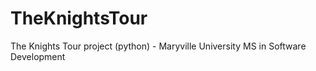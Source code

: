 # TheKnightsTour
The Knights Tour project (python) - Maryville University MS in Software Development
